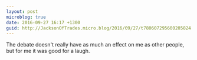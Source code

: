 ```yaml
---
layout: post
microblog: true
date: 2016-09-27 16:17 +1300
guid: http://JacksonOfTrades.micro.blog/2016/09/27/t780607295600205824.html
---
```

The debate doesn't really have as much an effect on me as other people, but for me it was good for a laugh.
